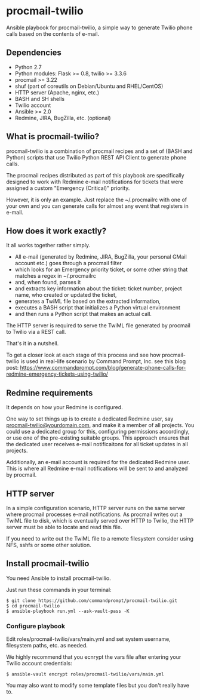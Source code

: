 # procmail-twilio

Ansible playbook for procmail-twilio, a simple way to generate Twilio phone calls based on the contents of e-mail.

## Dependencies

* Python 2.7
* Python modules: Flask >= 0.8, twilio >= 3.3.6
* procmail >= 3.22
* shuf (part of coreutils on Debian/Ubuntu and RHEL/CentOS)
* HTTP server (Apache, nginx, etc.)
* BASH and SH shells
* Twilio account
* Ansible >= 2.0
* Redmine, JIRA, BugZilla, etc. (optional)

## What is procmail-twilio?
procmail-twilio is a combination of procmail recipes and a set of (BASH and Python) scripts that use Twilio Python REST API Client
to generate phone calls.

The procmail recipes distributed as part of this playbook are specifically designed to work with Redmine e-mail notifications for
tickets that were assigned a custom "Emergency (Critical)" priority. 

However, it is only an example. Just replace the ~/.procmailrc with one of your own and you can generate calls for almost any event
that registers in e-mail.

## How does it work exactly?

It all works together rather simply.

* All e-mail (generated by Redmine, JIRA, BugZilla, your personal GMail account etc.) goes through a procmail filter
* which looks for an Emergency priority ticket, or some other string that matches a regex in ~/.procmailrc
* and, when found, parses it
* and extracts key information about the ticket: ticket number, project name, who created or updated the ticket,
* generates a TwiML file based on the extracted information,
* executes a BASH script that initializes a Python virtual environment
* and then runs a Python script that makes an actual call.

The HTTP server is required to serve the TwiML file generated by procmail to Twilio via a REST call.

That's it in a nutshell.

To get a closer look at each stage of this process and see how procmail-twilio is used in real-life scenario by Command Prompt, Inc.
see this blog post: https://www.commandprompt.com/blog/generate-phone-calls-for-redmine-emergency-tickets-using-twilio/

## Redmine requirements

It depends on how your Redmine is configured.

One way to set things up is to create a dedicated Redmine user, say procmail-twilio@yourdomain.com, and make it a member of all
projects. You could use a dedicated group for this, configuring permissions accordingly, or use one of the pre-existing suitable groups.
This approach ensures that the dedicated user receives e-mail notificaitons for all ticket updates in all projects.

Additionally, an e-mail account is required for the dedicated Redmine user. This is where all Redmine e-mail notifications will
be sent to and analyzed by procmail.

## HTTP server

In a simple configuration scenario, HTTP server runs on the same server where procmail processes e-mail notifications. 
As procmail writes out a TwiML file to disk, which is eventually served over HTTP to Twilio, the HTTP server must be able to
locate and read this file.

If you need to write out the TwiML file to a remote filesystem consider using NFS, sshfs or some other solution.

## Install procmail-twilio

You need Ansible to install procmail-twilio. 

Just run these commands in your terminal:

```
$ git clone https://github.com/commandprompt/procmail-twilio.git
$ cd procmail-twilio
$ ansible-playbook run.yml --ask-vault-pass -K
```

### Configure playbook

Edit roles/procmail-twilio/vars/main.yml and set system username, filesystem paths, etc. as needed.

We highly recommend that you ecnrypt the vars file after entering your Twilio account credentials:

`$ ansible-vault encrypt roles/procmail-twilio/vars/main.yml`

You may also want to modify some template files but you don't really have to.

